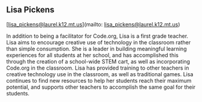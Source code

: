 ## Lisa Pickens

[lisa_pickens@laurel.k12.mt.us](mailto: lisa_pickens@laurel.k12.mt.us)

In addition to being a facilitator for Code.org, Lisa is a first grade teacher. Lisa aims to encourage creative use of technology in the classroom rather than simple consumption. She is a leader in building meaningful learning experiences for all students at her school, and has accomplished this through the creation of a school-wide STEM cart, as well as incorporating Code.org in the classroom. Lisa has provided training to other teachers in creative technology use in the classroom, as well as traditional games. Lisa continues to find new resources to help her students reach their maximum potential, and supports other teachers to accomplish the same goal for their students.
